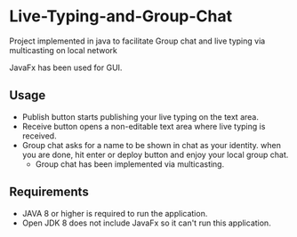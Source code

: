 # Live-Typing-and-Group-Chat
Project implemented in java to facilitate Group chat and live typing via multicasting on local network

JavaFx has been used for GUI.

## Usage
- Publish button starts publishing your live typing on the text area.
- Receive button opens a non-editable text area where live typing is received.
- Group chat asks for a name to be shown in chat as your identity.
  when you are done, hit enter or deploy button and enjoy your local group chat.
  - Group chat has been implemented via multicasting.

## Requirements
- JAVA 8 or higher is required to run the application.
- Open JDK 8 does not include JavaFx so it can't run this application.
